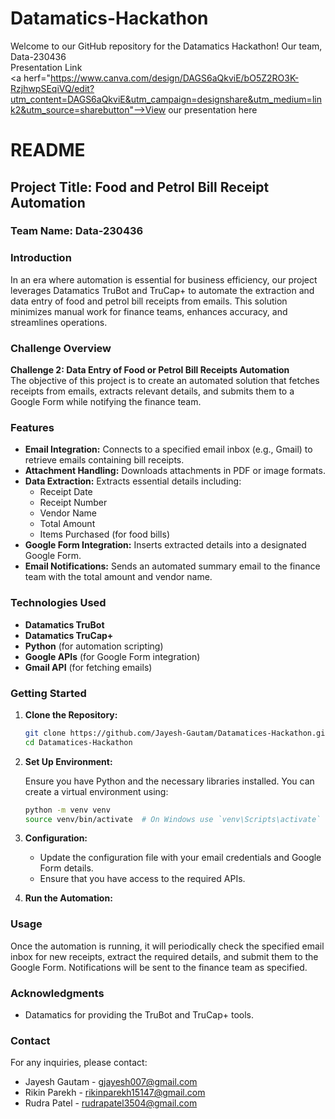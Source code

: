 # Datamatics-Hackathon
Welcome to our GitHub repository for the Datamatics Hackathon! Our team, Data-230436 <br>
Presentation Link <br>
<a herf="https://www.canva.com/design/DAGS6aQkviE/bO5Z2RO3K-RzjhwpSEqiVQ/edit?utm_content=DAGS6aQkviE&utm_campaign=designshare&utm_medium=link2&utm_source=sharebutton"-->View our presentation here</a>
# README

## Project Title: Food and Petrol Bill Receipt Automation

### Team Name:  Data-230436

### Introduction

In an era where automation is essential for business efficiency, our project leverages Datamatics TruBot and TruCap+ to automate the extraction and data entry of food and petrol bill receipts from emails. This solution minimizes manual work for finance teams, enhances accuracy, and streamlines operations.

### Challenge Overview

**Challenge 2: Data Entry of Food or Petrol Bill Receipts Automation**  
The objective of this project is to create an automated solution that fetches receipts from emails, extracts relevant details, and submits them to a Google Form while notifying the finance team.

### Features

- **Email Integration:** Connects to a specified email inbox (e.g., Gmail) to retrieve emails containing bill receipts.
- **Attachment Handling:** Downloads attachments in PDF or image formats.
- **Data Extraction:** Extracts essential details including:
  - Receipt Date
  - Receipt Number
  - Vendor Name
  - Total Amount
  - Items Purchased (for food bills)
- **Google Form Integration:** Inserts extracted details into a designated Google Form.
- **Email Notifications:** Sends an automated summary email to the finance team with the total amount and vendor name.

### Technologies Used

- **Datamatics TruBot**
- **Datamatics TruCap+**
- **Python** (for automation scripting)
- **Google APIs** (for Google Form integration)
- **Gmail API** (for fetching emails)

### Getting Started

1. **Clone the Repository:**

   ```bash
   git clone https://github.com/Jayesh-Gautam/Datamatices-Hackathon.git
   cd Datamatices-Hackathon
   ```

2. **Set Up Environment:**

   Ensure you have Python and the necessary libraries installed. You can create a virtual environment using:

   ```bash
   python -m venv venv
   source venv/bin/activate  # On Windows use `venv\Scripts\activate`
   ```

3. **Configuration:**

   - Update the configuration file with your email credentials and Google Form details.
   - Ensure that you have access to the required APIs.

4. **Run the Automation:**

### Usage

Once the automation is running, it will periodically check the specified email inbox for new receipts, extract the required details, and submit them to the Google Form. Notifications will be sent to the finance team as specified.

### Acknowledgments

- Datamatics for providing the TruBot and TruCap+ tools.

### Contact

For any inquiries, please contact:
- Jayesh Gautam - gjayesh007@gmail.com
- Rikin Parekh - rikinparekh15147@gmail.com
- Rudra Patel - rudrapatel3504@gmail.com
